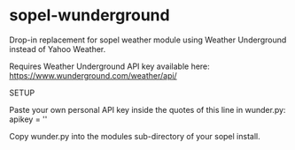 # sopel-wunderground
Drop-in replacement for sopel weather module using Weather Underground instead of Yahoo Weather.

Requires Weather Underground API key available here: https://www.wunderground.com/weather/api/

SETUP

Paste your own personal API key inside the quotes of this line in wunder.py:
apikey = ''

Copy wunder.py into the modules sub-directory of your sopel install.
